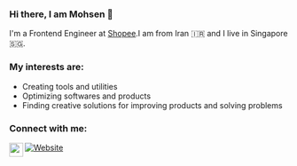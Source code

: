 ### Hi there, I am Mohsen 👋
I'm a Frontend Engineer at [Shopee](https://www.shopee.sg).I am from Iran 🇮🇷 and I live in Singapore 🇸🇬. 

### My interests are: 
- Creating tools and utilities
- Optimizing softwares and products
- Finding creative solutions for improving products and solving problems

### Connect with me:
[![Website](https://img.shields.io/website?label=mohsensahfiei.com&style=for-the-badge&url=https%3A%2F%2Fcodestackr.com)][website]
[<img align="left" alt="mohsenshafiei | LinkedIn" width="25px" src="https://packagingspace.net/files/chunks/5d03ab97a0d5566f83000237/5d03aba5a0d5566f83000238.png" />][linkedin]
<br />

[website]: https://mohsenshafiei.com
[linkedin]: https://sg.linkedin.com/in/mohsen-shafiei-tafreshi-7250847b
